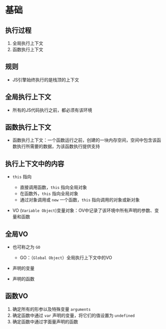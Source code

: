 # 基础

## 执行过程

1. 全局执行上下文
2. 函数执行上下文

## 规则

+ JS引擎始终执行的是栈顶的上下文

## 全局执行上下文

+ 所有的JS代码执行之前，都必须有该环境

## 函数执行上下文

+ 函数执行上下文：一个函数运行之前，创建的一块内存空间，空间中包含该函数执行所需要的数据，为该函数执行提供支持

## 执行上下文中的内容

+ `this` 指向

  + 直接调用函数，`this` 指向全局对象
  + 在函数外，`this` 指向全局对象
  + 通过对象调用或 `new` 一个函数，`this` 指向调用的对象或新对象

+ VO (`Variable Object`)变量对象：OV中记录了该环境中所有声明的参数、变量和函数

## 全局VO

+ 也可称之为 `GO`

  + GO：（`Global Object`）全局执行上下文中的VO

+ 声明的变量
+ 声明的函数

## 函数VO

1. 确定所有的形参以及特殊变量 `arguments`
2. 确定函数中通过 `var` 声明的变量，将它们的值设置为 `undefined`
3. 确定函数中通过字面量声明的函数
